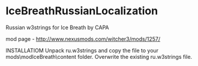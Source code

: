 # IceBreathRussianLocalization
Russian w3strings for Ice Breath by CAPA

mod page - http://www.nexusmods.com/witcher3/mods/1257/

INSTALLATIOM Unpack ru.w3strings and copy the file to your mods\modIceBreath\content folder. Overwrite the existing ru.w3strings file.
